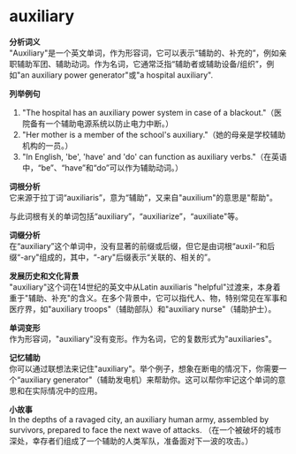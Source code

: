 # auxiliary

**分析词义**  
"Auxiliary"是一个英文单词，作为形容词，它可以表示“辅助的、补充的”，例如亲职辅助军团、辅助动词。作为名词，它通常泛指“辅助者或辅助设备/组织”，例如"an auxiliary power generator"或"a hospital auxiliary".

  

**列举例句**

  

1.  "The hospital has an auxiliary power system in case of a blackout."（医院备有一个辅助电源系统以防止电力中断。）
2.  "Her mother is a member of the school's auxiliary."（她的母亲是学校辅助机构的一员。）
3.  "In English, 'be', 'have' and 'do' can function as auxiliary verbs."（在英语中，“be”、“have”和“do”可以作为辅助动词。）

  

**词根分析**  
它来源于拉丁词“auxiliaris”，意为“辅助”，又来自"auxilium"的意思是"帮助"。

  

与此词根有关的单词包括“auxiliary”，“auxiliarize”，“auxiliate"等。

  

**词缀分析**  
在“auxiliary”这个单词中，没有显著的前缀或后缀，但它是由词根“auxil-”和后缀“-ary"组成的，其中，“-ary"后缀表示“关联的、相关的”。

  

**发展历史和文化背景**  
"auxiliary"这个词在14世纪的英文中从Latin auxiliaris "helpful"过渡来，本身着重于"辅助、补充"的含义。在多个背景中，它可以指代人、物，特别常见在军事和医疗界，如"auxiliary troops"（辅助部队）和"auxiliary nurse"（辅助护士）。

  

**单词变形**  
作为形容词，"auxiliary"没有变形。作为名词，它的复数形式为"auxiliaries"。

  

**记忆辅助**  
你可以通过联想法来记住"auxiliary"。举个例子，想象在断电的情况下，你需要一个“auxiliary generator"（辅助发电机）来帮助你。这可以帮你牢记这个单词的意思和在实际情况中的应用。

  

**小故事**  
In the depths of a ravaged city, an auxiliary human army, assembled by survivors, prepared to face the next wave of attacks. （在一个被破坏的城市深处，幸存者们组成了一个辅助的人类军队，准备面对下一波的攻击。）

